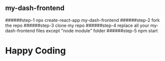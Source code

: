 ## my-dash-frontend

######step-1 npx create-react-app my-dash-frontend
######step-2 fork the repo
######step-3 clone my repo 
######step-4 replace all your my-dash-frontend files except "node module" folder
######step-5  npm start

# Happy Coding